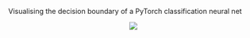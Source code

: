 Visualising the decision boundary of a PyTorch classification neural net

<p align="center">
	<img src="spiral_classification.gif"/>
</p>
